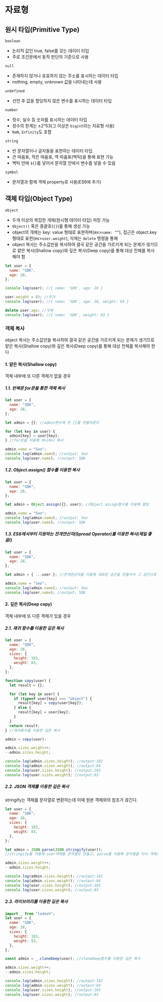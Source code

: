 # 자료형

## 원시 타입(Primitive Type)

`boolean`

- 논리적 값인 true, false를 갖는 데이터 타입
- 주로 조건문에서 동작 판단의 기준으로 사용

`null`

- 존재하지 않거나 유효하지 않는 주소를 표시하는 데이터 타입
- nothing, empty, unknown 값을 나타내는데 사용

`undefined`

- 선언 후 값을 할당하지 않은 변수를 표시하는 데이터 타입

`number`

- 정수, 실수 등 숫자를 표시하는 데이터 타입
- 정수의 한계는 ±2^53(그 이상은 `bigint`라는 자료형 사용)
- `NaN`, `Infinity`도 포함

`string`

- 빈 문자열이나 글자들을 표현하는 데이터 타입
- 큰 따옴표, 작은 따옴표, 역 따옴표(백틱)을 통해 표현 가능
- 백틱 안에 `${}`를 넣어서 문자열 안에서 변수를 넣을 수 있음

`symbol`

- 문자열과 함께 객체 property로 사용(ES6에 추가)

## 객체 타입(Object Type)

`object`

- 두개 이상의 복잡한 개체(원시형 데이터 타입) 저장 가능
- `Object()` 혹은 중괄호(`{}`)를 통해 생성 가능
- object의 개체는 key: value 형태로 표현하며(ex>`name: “”`), 접근은 object.key 형태로 표현(ex>`user.weight`), 삭제는 `delete` 명령을 통해
- object 복사는 주소값만을 복사하여 결국 같은 공간을 가르키게 되는 문제가 생기므로 얕은 복사(Shallow copy)와 깊은 복사(Deep copy)를 통해 대상 전체를 복사해야 함

```javascript
let user = {
  name: "SDK",
  age: 28,
};

console.log(user); //{ name: 'SDK', age: 28 }

user.weight = 83; //추가
console.log(user); //{ name: 'SDK', age: 28, weight: 83 }

delete user.age; //삭제
console.log(user); //{ name: 'SDK', weight: 83 }
```

### 객체 복사

object 복사는 주소값만을 복사하여 결국 같은 공간을 가르키게 되는 문제가 생기므로 얕은 복사(Shallow copy)와 깊은 복사(Deep copy)를 통해 대상 전체를 복사해야 한다

#### 1. 얕은 복사(Shallow copy)<br>

객체 내부에 또 다른 객체가 없을 경우

##### 1.1. 반복문 for문을 통한 객체 복사

```javascript
let user = {
  name: "SDK",
  age: 28,
};

let admin = {}; //admin변수에 빈 {}를 만들어준다

for (let key in user) {
  admin[key] = user[key];
} //for문을 이용해 하나하나 복사

admin.name = "Seo";
console.log(admin.name); //output: Seo
console.log(user.name); //output: SDK
```

##### 1.2. Object.assign() 함수를 이용한 복사

```javascript
let user = {
  name: "SDK",
  age: 28,
};

let admin = Object.assign({}, user); //Object.assign함수를 이용해 할당

admin.name = "Seo";
console.log(admin.name); //output: Seo
console.log(user.name); //output: SDK
```

##### 1.3. ES6에서부터 지원하는 전개연산자(Spread Operator)를 이용한 복사(제일 좋음!)

```javascript
let user = {
  name: "SDK",
  age: 28,
};

let admin = { ...user }; //전개연산자를 이용해 새로운 공간을 만들어서 그 공간으로 복사

admin.name = "Seo";
console.log(admin.name); //output: Seo
console.log(user.name); //output: SDK
```

#### 2. 깊은 복사(Deep copy)

객체 내부에 또 다른 객체가 있을 경우

##### 2.1. 재귀 함수를 이용한 깊은 복사

```javascript
let user = {
  name: "SDK",
  age: 28,
  sizes: {
    height: 183,
    weight: 83,
  },
};

function copy(user) {
  let result = {};

  for (let key in user) {
    if (typeof user[key] === "object") {
      result[key] = copy(user[key]);
    } else {
      result[key] = user[key];
    }
  }
  return result;
} //재귀함수를 이용한 깊은 복사

admin = copy(user);

admin.sizes.weight++;
--admin.sizes.height;

console.log(admin.sizes.height); //output:182
console.log(admin.sizes.weight); //output:84
console.log(user.sizes.height); //output:183
console.log(user.sizes.weight); //output:83
```

##### 2.2. JSON 객체를 이용한 깊은 복사

stringify는 객체를 문자열로 변환하는데 이때 원본 객체와의 참조가 끊긴다.

```javascript
let user = {
  name: "SDK",
  age: 28,
  sizes: {
    height: 183,
    weight: 83,
  },
};

let admin = JSON.parse(JSON.stringify(user));
//stringify를 이용해 user객체를 문자열로 만들고, parse를 이용해 문자열을 다시 객체로 만들어서 admin에 넣음. 이 과정에서 원본 객체와의 참조가 끊김.

admin.sizes.weight++;
--admin.sizes.height;

console.log(admin.sizes.height); //output:182
console.log(admin.sizes.weight); //output:84
console.log(user.sizes.height); //output:183
console.log(user.sizes.weight); //output:83
```

##### 2.3. 라이브러리를 이용한 깊은 복사

```javascript
import _ from "lodash";
let user = {
  name: "SDK",
  age: 28,
  sizes: {
    height: 183,
    weight: 83,
  },
};

const admin = _.cloneDeep(user); //cloneDeep함수를 이용한 깊은 복사

admin.sizes.weight++;
--admin.sizes.height;

console.log(admin.sizes.height); //output:182
console.log(admin.sizes.weight); //output:84
console.log(user.sizes.height); //output:183
console.log(user.sizes.weight); //output:83
```
